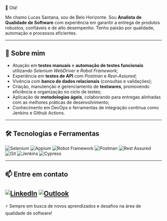 👋 Olá!

Me chamo Lucas Santana, sou de Belo Horizonte. Sou **Analista de Qualidade de Software** com experiência em garantir a entrega de produtos robustos, confiáveis e de alto desempenho. Tenho paixão por qualidade, automação e processos eficientes.

---

## 🚀 Sobre mim

- Atuação em **testes manuais** e **automação de testes funcionais** utilizando _Selenium WebDriver_ e _Robot Framework_;
- Experiência em **testes de API** com _Postman_ e _Rest-Assured_;
- Vivência com **banco de dados relacionais** (consultas e validações);
- Criação, manutenção e gerenciamento de **testwares**, promovendo eficiência e organização no ciclo de testes;
- Aplicação de **metodologias ágeis**, colaborando para entregas alinhadas com as melhores práticas de desenvolvimento;
- Conhecimento em DevOps e ferramentas de integração contínua como Jenkins e Github Actions.

---

## 🛠️ Tecnologias e Ferramentas

![Selenium](https://img.shields.io/badge/-Selenium-43B02A?logo=selenium&logoColor=white&style=flat)
![Appium](https://img.shields.io/badge/-Appium-47226C?logo=appium&logoColor=white&style=flat)
![Robot Framework](https://img.shields.io/badge/-Robot_Framework-000000?logo=robot-framework&logoColor=white&style=flat)
![Postman](https://img.shields.io/badge/-Postman-FF6C37?logo=postman&logoColor=white&style=flat)
![Rest Assured](https://img.shields.io/badge/-Rest_Assured-6DB33F?logo=java&logoColor=white&style=flat)
![Git](https://img.shields.io/badge/-Git-F05032?logo=git&logoColor=white&style=flat)
![Jenkins](https://img.shields.io/badge/Jenkins-CI%2FCD-blue?logo=jenkins)
![Cypress](https://img.shields.io/badge/Cypress-E2E%20Tests-green?logo=cypress)

---

## 📫 Entre em contato

[![LinkedIn](https://img.shields.io/badge/-LinkedIn-0A66C2?logo=linkedin&logoColor=white&style=flat)](https://www.linkedin.com/in/lucas-santana-9b8040211)
[![Outlook](https://img.shields.io/badge/-Outlook-0078D4?logo=microsoft-outlook&logoColor=white&style=flat)](mailto:lucas.oliv.santana@outlook.com)
---

⚡ Sempre em busca de novos aprendizados e desafios na área de qualidade de software!
